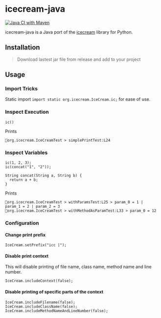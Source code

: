 # icecream-java

[![Java CI with Maven](https://github.com/Akshay-Thakare/icecream-java/actions/workflows/maven.yml/badge.svg)](https://github.com/Akshay-Thakare/icecream-java/actions/workflows/maven.yml)

icecream-java is a Java port of the [icecream](https://github.com/gruns/icecream) library for Python.

## Installation
> Download lastest jar file from release and add to your project

## Usage

### Import Tricks

Static import `import static org.icecream.IceCream.ic;` for ease of use.

### Inspect Execution

```
ic()
```

Prints
```
🍦org.icecream.IceCreamTest > simplePrintTest:L24
```


### Inspect Variables

```
ic(1, 2, 3);
ic(concat("1", "2"));

String concat(String a, String b) {
  return a + b;
}
```

Prints
```
🍦org.icecream.IceCreamTest > withParamsTest:L25 > param_0 = 1 | param_1 = 2 | param_2 = 3
🍦org.icecream.IceCreamTest > withMethodAsParamTest:L33 > param_0 = 12
```

### Configuration

#### Change print prefix

```
IceCream.setPrefix("icc |");
```

#### Disable print context

This will disable printing of file name, class name, method name and line number.
```
IceCream.includeContext(false);
```

#### Disable printing of specific parts of the context

```
IceCream.includeFilename(false);
IceCream.includeClassName(false);
IceCream.includeMethodNameAndLineNumber(false);
```
